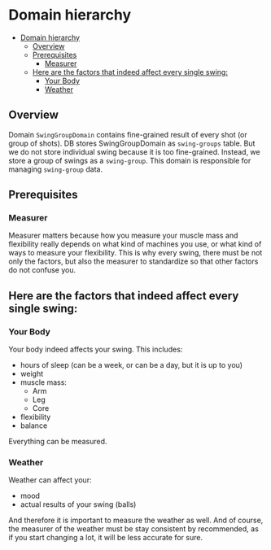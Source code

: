 # Domain hierarchy

<!-- TOC -->

- [Domain hierarchy](#domain-hierarchy)
  - [Overview](#overview)
  - [Prerequisites](#prerequisites)
    - [Measurer](#measurer)
  - [Here are the factors that indeed affect every single swing:](#here-are-the-factors-that-indeed-affect-every-single-swing)
    - [Your Body](#your-body)
    - [Weather](#weather)

<!-- /TOC -->

## Overview

Domain `SwingGroupDomain` contains fine-grained result of every shot (or group of shots). DB stores SwingGroupDomain as `swing-groups` table. But we do not store individual swing because it is too fine-grained. Instead, we store a group of swings as a `swing-group`. This domain is responsible for managing `swing-group` data.

## Prerequisites
### Measurer
Measurer matters because how you measure your muscle mass and flexibility really depends on what kind of machines you use, or what kind of ways to measure your flexibility. This is why every swing, there must be not only the factors, but also the measurer to standardize so that other factors do not confuse you.

## Here are the factors that indeed affect every single swing:

### Your Body
Your body indeed affects your swing. This includes:

- hours of sleep (can be a week, or can be a day, but it is up to you)
- weight
- muscle mass:
  - Arm
  - Leg
  - Core
- flexibility
- balance

Everything can be measured.


### Weather
Weather can affect your:
- mood
- actual results of your swing (balls)

And therefore it is important to measure the weather as well.
And of course, the measurer of the weather must be stay consistent by recommended, as if you start changing a lot, it will be less accurate for sure.